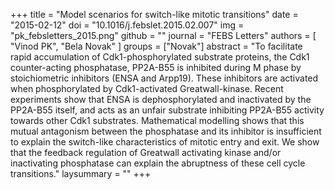 +++
title = "Model scenarios for switch-like mitotic transitions"
date = "2015-02-12"
doi = "10.1016/j.febslet.2015.02.007"
img = "pk_febsletters_2015.png"
github = ""
journal = "FEBS Letters"
authors = [
  "Vinod PK",
  "Bela Novak"
]
groups = ["Novak"]
abstract = "To facilitate rapid accumulation of Cdk1-phosphorylated substrate proteins, the Cdk1 counter-acting phosphatase, PP2A-B55 is inhibited during M phase by stoichiometric inhibitors (ENSA and Arpp19). These inhibitors are activated when phosphorylated by Cdk1-activated Greatwall-kinase. Recent experiments show that ENSA is dephosphorylated and inactivated by the PP2A-B55 itself, and acts as an unfair substrate inhibiting PP2A-B55 activity towards other Cdk1 substrates. Mathematical modelling shows that this mutual antagonism between the phosphatase and its inhibitor is insufficient to explain the switch-like characteristics of mitotic entry and exit. We show that the feedback regulation of Greatwall activating kinase and/or inactivating phosphatase can explain the abruptness of these cell cycle transitions."
laysummary = ""
+++
